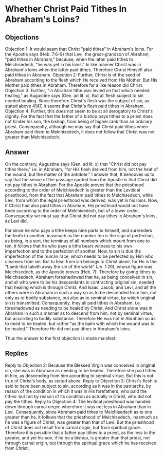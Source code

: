 # Whether Christ Paid Tithes In Abraham's Loins?
## Objections
Objection 1: It would seem that Christ "paid tithes" in Abraham's loins. For the Apostle says (Heb. 7:6-9) that Levi, the great-grandson of Abraham, "paid tithes in Abraham," because, when the latter paid tithes to Melchisedech, "he was yet in his loins." In like manner Christ was in Abraham's loins when the latter paid tithes. Therefore Christ Himself also paid tithes in Abraham.
Objection 2: Further, Christ is of the seed of Abraham according to the flesh which He received from His Mother. But His Mother paid tithes in Abraham. Therefore for a like reason did Christ.
Objection 3: Further, "in Abraham tithe was levied on that which needed healing," as Augustine says (Gen. ad lit. x). But all flesh subject to sin needed healing. Since therefore Christ's flesh was the subject of sin, as stated above [4147](A[7]), it seems that Christ's flesh paid tithes in Abraham.
Objection 4: Further, this does not seem to be at all derogatory to Christ's dignity. For the fact that the father of a bishop pays tithes to a priest does not hinder his son, the bishop, from being of higher rank than an ordinary priest. Consequently, although we may say that Christ paid tithes when Abraham paid them to Melchisedech, it does not follow that Christ was not greater than Melchisedech.
## Answer
On the contrary, Augustine says (Gen. ad lit. x) that "Christ did not pay tithes there," i.e. in Abraham, "for His flesh derived from him, not the heat of the wound, but the matter of the antidote."
I answer that, It behooves us to say that the sense of the passage quoted from the Apostle is that Christ did not pay tithes in Abraham. For the Apostle proves that the priesthood according to the order of Melchisedech is greater than the Levitical priesthood, from the fact that Abraham paid tithes to Melchisedech, while Levi, from whom the legal priesthood was derived, was yet in his loins. Now, if Christ had also paid tithes in Abraham, His priesthood would not have been according to the order of Melchisedech, but of a lower order. Consequently we must say that Christ did not pay tithes in Abraham's loins, as Levi did.

For since he who pays a tithe keeps nine parts to himself, and surrenders the tenth to another, inasmuch as the number ten is the sign of perfection, as being, in a sort, the terminus of all numbers which mount from one to ten, it follows that he who pays a tithe bears witness to his own imperfection and to the perfection of another. Now, to sin is due the imperfection of the human race, which needs to be perfected by Him who cleanses from sin. But to heal from sin belongs to Christ alone, for He is the "Lamb that taketh away the sin of the world" (Jn. 1:29), whose figure was Melchisedech, as the Apostle proves (Heb. 7). Therefore by giving tithes to Melchisedech, Abraham foreshadowed that he, as being conceived in sin, and all who were to be his descendants in contracting original sin, needed that healing which is through Christ. And Isaac, Jacob, and Levi, and all the others were in Abraham in such a way so as to be descended from him, not only as to bodily substance, but also as to seminal virtue, by which original sin is transmitted. Consequently, they all paid tithes in Abraham, i.e. foreshadowed as needing to be healed by Christ. And Christ alone was in Abraham in such a manner as to descend from him, not by seminal virtue, but according to bodily substance. Therefore He was not in Abraham so as to need to be healed, but rather "as the balm with which the wound was to be healed." Therefore He did not pay tithes in Abraham's loins.

Thus the answer to the first objection is made manifest.
## Replies
Reply to Objection 2: Because the Blessed Virgin was conceived in original sin, she was in Abraham as needing to be healed. Therefore she paid tithes in him, as descending from him according to seminal virtue. But this is not true of Christ's body, as stated above.
Reply to Objection 3: Christ's flesh is said to have been subject to sin, according as it was in the patriarchs, by reason of the condition in which it was in His forefathers, who paid the tithes: but not by reason of its condition as actually in Christ, who did not pay the tithes.
Reply to Objection 4: The levitical priesthood was handed down through carnal origin: wherefore it was not less in Abraham than in Levi. Consequently, since Abraham paid tithes to Melchisedech as to one greater than he, it follows that the priesthood of Melchisedech, inasmuch as he was a figure of Christ, was greater than that of Levi. But the priesthood of Christ does not result from carnal origin, but from spiritual grace. Therefore it is possible that a father pay tithes to a priest, as the less to the greater, and yet his son, if he be a bishop, is greater than that priest, not through carnal origin, but through the spiritual grace which he has received from Christ.